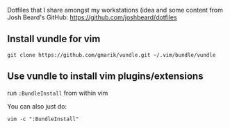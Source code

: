 Dotfiles that I share amongst my workstations (idea and some content from Josh
Beard's GitHub: https://github.com/joshbeard/dotfiles

## Install vundle for vim
    git clone https://github.com/gmarik/vundle.git ~/.vim/bundle/vundle

## Use vundle to install vim plugins/extensions
run `:BundleInstall` from within vim

You can also just do:

    vim -c ":BundleInstall"

